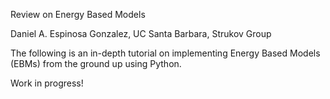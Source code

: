 Review on Energy Based Models 

Daniel A. Espinosa Gonzalez, UC Santa Barbara, Strukov Group 

The following is an in-depth tutorial on implementing Energy Based Models (EBMs) from the ground up using Python. 

Work in progress!

